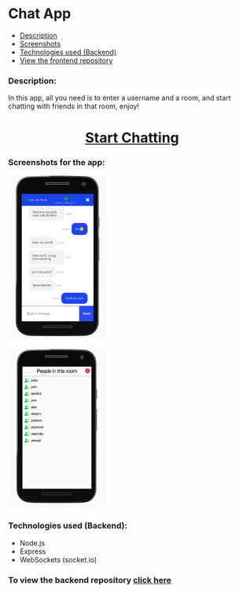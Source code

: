 <h1><b>Chat App</b></h1>

* <a href="#description">Description</a>
* <a href="#screenshots">Screenshots</a>
* <a href="#technologies">Technologies used (Backend)</a>
* <a href="https://github.com/muhammadawwad9/chat-app-frontend">View the frontend repository</a>

<h3 id="description"><b>Description:</b></h3>


<p>
    In this app, all you need is to enter a username and a room, and start chatting with friends in that room, enjoy!
  </p>
  
  
<h1 align="center"><a href="https://festive-saha-d99c2d.netlify.app/">Start Chatting</a></h1>


<h3 id="screenshots"><b>Screenshots for the app:</b></h3>






<p text-align="center"><img  width="200" src="https://github.com/muhammadawwad9/chat-app-frontend/blob/main/public/images/screenshot1.png"/> </p>
<p text-align="center"><img  width="200" src="https://github.com/muhammadawwad9/chat-app-frontend/blob/main/public/images/screenshot2.png"/> </p>

  
  <h3 id="technologies"><b>Technologies used (Backend):</b></h3>
  
  
  
  * Node.js
  * Express
  * WebSockets (socket.io)


<h3><b>To view the backend repository </b><a href="https://github.com/muhammadawwad9/chat-app-frontend">click here</a></h3>
